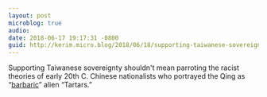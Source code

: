 ```yaml
---
layout: post
microblog: true
audio: 
date: 2018-06-17 19:17:31 -0800
guid: http://kerim.micro.blog/2018/06/18/supporting-taiwanese-sovereignty.html
---
```

Supporting Taiwanese sovereignty shouldn't mean parroting the racist theories of early 20th C. Chinese nationalists who portrayed the Qing as “[barbaric](https://roomfordebate.blogs.nytimes.com/2009/12/13/chinas-changing-views-on-race/)” alien “Tartars.”
